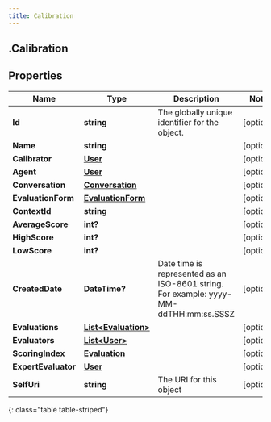 ```yaml
---
title: Calibration
---
```

## .Calibration

## Properties

|Name | Type | Description | Notes|
|------------ | ------------- | ------------- | -------------|
| **Id** | **string** | The globally unique identifier for the object. | [optional] |
| **Name** | **string** |  | [optional] |
| **Calibrator** | [**User**](User.html) |  | [optional] |
| **Agent** | [**User**](User.html) |  | [optional] |
| **Conversation** | [**Conversation**](Conversation.html) |  | [optional] |
| **EvaluationForm** | [**EvaluationForm**](EvaluationForm.html) |  | [optional] |
| **ContextId** | **string** |  | [optional] |
| **AverageScore** | **int?** |  | [optional] |
| **HighScore** | **int?** |  | [optional] |
| **LowScore** | **int?** |  | [optional] |
| **CreatedDate** | **DateTime?** | Date time is represented as an ISO-8601 string. For example: yyyy-MM-ddTHH:mm:ss.SSSZ | [optional] |
| **Evaluations** | [**List&lt;Evaluation&gt;**](Evaluation.html) |  | [optional] |
| **Evaluators** | [**List&lt;User&gt;**](User.html) |  | [optional] |
| **ScoringIndex** | [**Evaluation**](Evaluation.html) |  | [optional] |
| **ExpertEvaluator** | [**User**](User.html) |  | [optional] |
| **SelfUri** | **string** | The URI for this object | [optional] |
{: class="table table-striped"}


